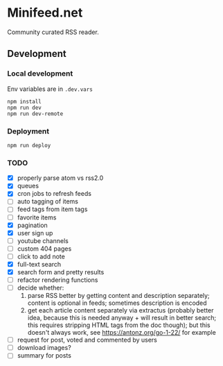 # Minifeed.net

Community curated RSS reader.

## Development

### Local development

Env variables are in `.dev.vars`

```
npm install
npm run dev
npm run dev-remote
```

### Deployment

```
npm run deploy
```

### TODO
- [x] properly parse atom vs rss2.0
- [x] queues
- [x] cron jobs to refresh feeds
- [ ] auto tagging of items
- [ ] feed tags from item tags
- [ ] favorite items
- [x] pagination
- [x] user sign up
- [ ] youtube channels
- [ ] custom 404 pages
- [ ] click to add note
- [x] full-text search
- [x] search form and pretty results
- [ ] refactor rendering functions
- [ ] decide whether: 
    1. parse RSS better by getting content and description separately; content is optional in feeds; sometimes description is encoded
    2. get each article content separately via extractus (probably better idea, because this is needed anyway + will result in better search; this requires stripping HTML tags from the doc though); but this doesn't always work, see https://antonz.org/go-1-22/ for example
- [ ] request for post, voted and commented by users
- [ ] download images?
- [ ] summary for posts
